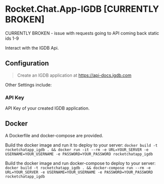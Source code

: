 # Rocket.Chat.App-IGDB [CURRENTLY BROKEN]

CURRENTLY BROKEN - issue with requests going to API coming back static ids 1-9

Interact with the IGDB Api.

## Configuration

> Create an IGDB application at https://api-docs.igdb.com

Other Settings include:

### API Key
API Key of your created IGDB application.

## Docker
A Dockerfile and docker-compose are provided.

Build the docker image and run it to deploy to your server:
`docker build -t rocketchatapp_igdb . && docker run -it --rm -e URL=YOUR_SERVER -e USERNAME=YOUR_USERNAME -e PASSWORD=YOUR_PASSWORD rocketchatapp_igdb`

Build the docker image and run docker-compose to deploy to your server:
`docker build -t rocketchatapp_igdb . && docker-compose run --rm -e URL=YOUR_SERVER -e USERNAME=YOUR_USERNAME -e PASSWORD=YOUR_PASSWORD rocketchatapp_igdb`